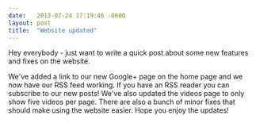 ```yaml
---
date:   2013-07-24 17:19:46 -0000
layout: post
title:  "Website updated"
---
```

Hey everybody - just want to write a quick post about some new features and fixes on the website.

We've added a link to our new Google+ page on the home page and we now have our RSS feed working. If you have an RSS reader you can subscribe to our new posts! We've also updated the videos page to only show five videos per page. There are also a bunch of minor fixes that should make using the website easier. Hope you enjoy the updates!
